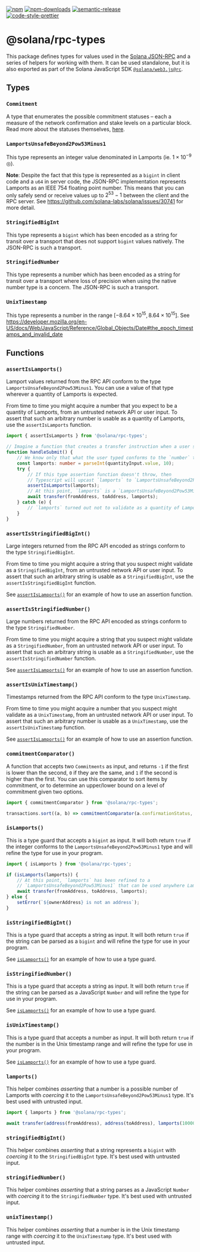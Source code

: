 [![npm][npm-image]][npm-url]
[![npm-downloads][npm-downloads-image]][npm-url]
[![semantic-release][semantic-release-image]][semantic-release-url]
<br />
[![code-style-prettier][code-style-prettier-image]][code-style-prettier-url]

[code-style-prettier-image]: https://img.shields.io/badge/code_style-prettier-ff69b4.svg?style=flat-square
[code-style-prettier-url]: https://github.com/prettier/prettier
[npm-downloads-image]: https://img.shields.io/npm/dm/@solana/rpc-types/rc.svg?style=flat
[npm-image]: https://img.shields.io/npm/v/@solana/rpc-types/rc.svg?style=flat
[npm-url]: https://www.npmjs.com/package/@solana/rpc-types/v/rc
[semantic-release-image]: https://img.shields.io/badge/%20%20%F0%9F%93%A6%F0%9F%9A%80-semantic--release-e10079.svg
[semantic-release-url]: https://github.com/semantic-release/semantic-release

# @solana/rpc-types

This package defines types for values used in the [Solana JSON-RPC](https://docs.solana.com/api/http) and a series of helpers for working with them. It can be used standalone, but it is also exported as part of the Solana JavaScript SDK [`@solana/web3.js@rc`](https://github.com/solana-labs/solana-web3.js/tree/master/packages/library).

## Types

### `Commitment`

A type that enumerates the possible commitment statuses &ndash; each a measure of the network confirmation and stake levels on a particular block. Read more about the statuses themselves, [here](https://docs.solana.com/cluster/commitments).

### `LamportsUnsafeBeyond2Pow53Minus1`

This type represents an integer value denominated in Lamports (ie. $1 \times 10^{-9}$ &#x25CE;).

**Note**: Despite the fact that this type is represented as a `bigint` in client code and a `u64` in server code, the JSON-RPC implementation represents Lamports as an IEEE 754 floating point number. This means that you can only safely send or receive values up to $2^{53} - 1$ between the client and the RPC server. See https://github.com/solana-labs/solana/issues/30741 for more detail.

### `StringifiedBigInt`

This type represents a `bigint` which has been encoded as a string for transit over a transport that does not support `bigint` values natively. The JSON-RPC is such a transport.

### `StringifiedNumber`

This type represents a number which has been encoded as a string for transit over a transport where loss of precision when using the native number type is a concern. The JSON-RPC is such a transport.

### `UnixTimestamp`

This type represents a number in the range $[-8.64 \times 10^{15}, 8.64 \times 10^{15}]$. See https://developer.mozilla.org/en-US/docs/Web/JavaScript/Reference/Global_Objects/Date#the_epoch_timestamps_and_invalid_date

## Functions

### `assertIsLamports()`

Lamport values returned from the RPC API conform to the type `LamportsUnsafeBeyond2Pow53Minus1`. You can use a value of that type wherever a quantity of Lamports is expected.

From time to time you might acquire a number that you expect to be a quantity of Lamports, from an untrusted network API or user input. To assert that such an arbitrary number is usable as a quantity of Lamports, use the `assertIsLamports` function.

```ts
import { assertIsLamports } from '@solana/rpc-types';

// Imagine a function that creates a transfer instruction when a user submits a form.
function handleSubmit() {
    // We know only that what the user typed conforms to the `number` type.
    const lamports: number = parseInt(quantityInput.value, 10);
    try {
        // If this type assertion function doesn't throw, then
        // Typescript will upcast `lamports` to `LamportsUnsafeBeyond2Pow53Minus1`.
        assertIsLamports(lamports);
        // At this point, `lamports` is a `LamportsUnsafeBeyond2Pow53Minus1` that can be used anywhere Lamports are expected.
        await transfer(fromAddress, toAddress, lamports);
    } catch (e) {
        // `lamports` turned out not to validate as a quantity of Lamports.
    }
}
```

### `assertIsStringifiedBigInt()`

Large integers returned from the RPC API encoded as strings conform to the type `StringifiedBigInt`.

From time to time you might acquire a string that you suspect might validate as a `StringifiedBigInt`, from an untrusted network API or user input. To assert that such an arbitrary string is usable as a `StringifiedBigInt`, use the `assertIsStringifiedBigInt` function.

See [`assertIsLamports()`](#assertislamports) for an example of how to use an assertion function.

### `assertIsStringifiedNumber()`

Large numbers returned from the RPC API encoded as strings conform to the type `StringifiedNumber`.

From time to time you might acquire a string that you suspect might validate as a `StringifiedNumber`, from an untrusted network API or user input. To assert that such an arbitrary string is usable as a `StringifiedNumber`, use the `assertIsStringifiedNumber` function.

See [`assertIsLamports()`](#assertislamports) for an example of how to use an assertion function.

### `assertIsUnixTimestamp()`

Timestamps returned from the RPC API conform to the type `UnixTimestamp`.

From time to time you might acquire a number that you suspect might validate as a `UnixTimestamp`, from an untrusted network API or user input. To assert that such an arbitrary number is usable as a `UnixTimestamp`, use the `assertIsUnixTimestamp` function.

See [`assertIsLamports()`](#assertislamports) for an example of how to use an assertion function.

### `commitmentComparator()`

A function that accepts two `Commitments` as input, and returns `-1` if the first is lower than the second, `0` if they are the same, and `1` if the second is higher than the first. You can use this comparator to sort items by commitment, or to determine an upper/lower bound on a level of commitment given two options.

```ts
import { commitmentComparator } from '@solana/rpc-types';

transactions.sort((a, b) => commitmentComparator(a.confirmationStatus, b.confirmationStatus));
```

### `isLamports()`

This is a type guard that accepts a `bigint` as input. It will both return `true` if the integer conforms to the `LamportsUnsafeBeyond2Pow53Minus1` type and will refine the type for use in your program.

```ts
import { isLamports } from '@solana/rpc-types';

if (isLamports(lamports)) {
    // At this point, `lamports` has been refined to a
    // `LamportsUnsafeBeyond2Pow53Minus1` that can be used anywhere Lamports are expected.
    await transfer(fromAddress, toAddress, lamports);
} else {
    setError(`${ownerAddress} is not an address`);
}
```

### `isStringifiedBigInt()`

This is a type guard that accepts a string as input. It will both return `true` if the string can be parsed as a `bigint` and will refine the type for use in your program.

See [`isLamports()`](#islamports) for an example of how to use a type guard.

### `isStringifiedNumber()`

This is a type guard that accepts a string as input. It will both return `true` if the string can be parsed as a JavaScript `Number` and will refine the type for use in your program.

See [`isLamports()`](#islamports) for an example of how to use a type guard.

### `isUnixTimestamp()`

This is a type guard that accepts a number as input. It will both return `true` if the number is in the Unix timestamp range and will refine the type for use in your program.

See [`isLamports()`](#islamports) for an example of how to use a type guard.

### `lamports()`

This helper combines _asserting_ that a number is a possible number of Lamports with _coercing_ it to the `LamportsUnsafeBeyond2Pow53Minus1` type. It's best used with untrusted input.

```ts
import { lamports } from '@solana/rpc-types';

await transfer(address(fromAddress), address(toAddress), lamports(100000n));
```

### `stringifiedBigInt()`

This helper combines _asserting_ that a string represents a `bigint` with _coercing_ it to the `StringifiedBigInt` type. It's best used with untrusted input.

### `stringifiedNumber()`

This helper combines _asserting_ that a string parses as a JavaScript `Number` with _coercing_ it to the `StringifiedNumber` type. It's best used with untrusted input.

### `unixTimestamp()`

This helper combines _asserting_ that a number is in the Unix timestamp range with _coercing_ it to the `UnixTimestamp` type. It's best used with untrusted input.
